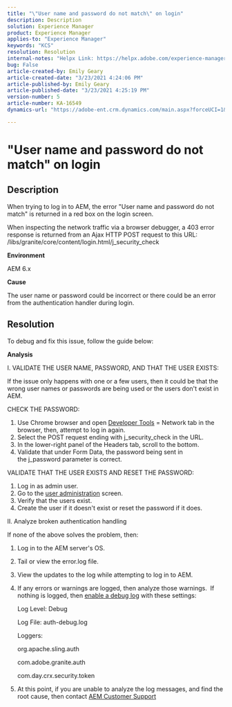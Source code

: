 ```yaml
---
title: "\"User name and password do not match\" on login"
description: Description
solution: Experience Manager
product: Experience Manager
applies-to: "Experience Manager"
keywords: "KCS"
resolution: Resolution
internal-notes: "Helpx Link: https://helpx.adobe.com/experience-manager/kb/user-name-and-password-do-not-match-on-login.html"
bug: False
article-created-by: Emily Geary
article-created-date: "3/23/2021 4:24:06 PM"
article-published-by: Emily Geary
article-published-date: "3/23/2021 4:25:19 PM"
version-number: 5
article-number: KA-16549
dynamics-url: "https://adobe-ent.crm.dynamics.com/main.aspx?forceUCI=1&pagetype=entityrecord&etn=knowledgearticle&id=4d06f62c-f48b-eb11-a812-000d3a58b8a9"

---
```

# "User name and password do not match" on login

## Description


When trying to log in to AEM, the error "User name and password do not match" is returned in a red box on the login screen.

When inspecting the network traffic via a browser debugger, a 403 error response is returned from an Ajax HTTP POST request to this URL:
 /libs/granite/core/content/login.html/j_security_check

<b>Environment</b>

AEM 6.x

<b>Cause</b>

The user name or password could be incorrect or there could be an error from the authentication handler during login.


## Resolution


To debug and fix this issue, follow the guide below:

<b>Analysis</b>

I. VALIDATE THE USER NAME, PASSWORD, AND THAT THE USER EXISTS:

If the issue only happens with one or a few users, then it could be that the wrong user names or passwords are being used or the users don't exist in AEM.

CHECK THE PASSWORD:

1. Use Chrome browser and open [Developer Tools](https://developer.chrome.com/devtools) = Network tab in the browser, then, attempt to log in again.
2. Select the POST request ending with j_security_check in the URL.
3. In the lower-right panel of the Headers tab, scroll to the bottom.
4. Validate that under Form Data, the password being sent in the j_password parameter is correct.


VALIDATE THAT THE USER EXISTS AND RESET THE PASSWORD:

1. Log in as admin user.
2. Go to the [user administration](https://docs.adobe.com/content/help/en/experience-manager-65/administering/home.html?topic=/experience-manager/6-5/sites/administering/morehelp/security.ug.js) screen.
3. Verify that the users exist.
4. Create the user if it doesn't exist or reset the password if it does.


II. Analyze broken authentication handling

If none of the above solves the problem, then:

1. Log in to the AEM server's OS.
2. Tail or view the error.log file.
3. View the updates to the log while attempting to log in to AEM.
4. If any errors or warnings are logged, then analyze those warnings.  If nothing is logged, then [enable a debug log](https://docs.adobe.com/content/help/en/experience-manager-65/deploying/configuring/configure-logging.html) with these settings:

    Log Level: Debug

    Log File: auth-debug.log

    Loggers:

    org.apache.sling.auth


    com.adobe.granite.auth


    com.day.crx.security.token
5. At this point, if you are unable to analyze the log messages, and find the root cause, then contact [AEM Customer Support](https://experienceleague.adobe.com/?support-solution=Experience+Manager#support)

